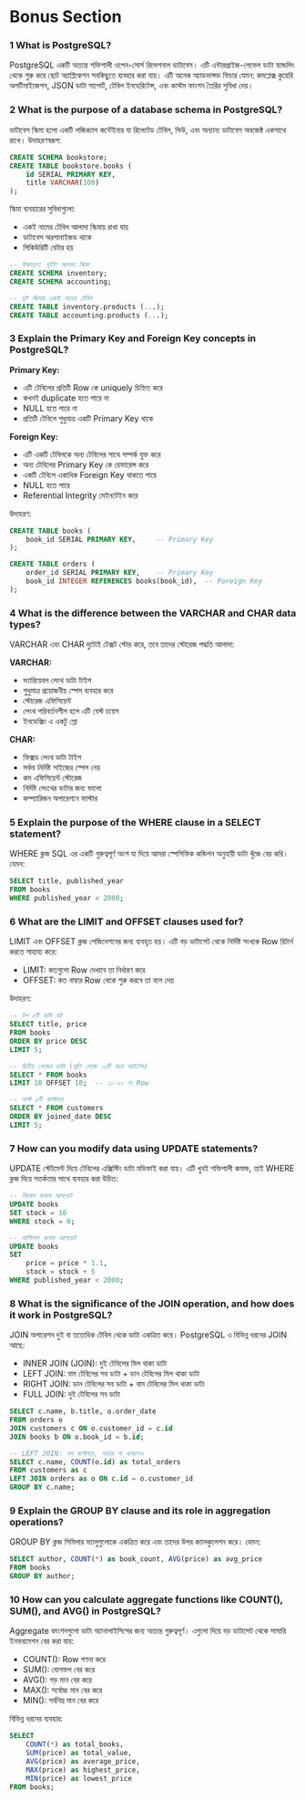 # Bonus Section

### 1️ What is PostgreSQL?

PostgreSQL একটি অত্যন্ত শক্তিশালী ওপেন-সোর্স রিলেশনাল ডাটাবেস। এটি এন্টারপ্রাইজ-লেভেল ডাটা হ্যান্ডলিং থেকে শুরু করে ছোট অ্যাপ্লিকেশন সবকিছুতে ব্যবহার করা যায়। এটি অনেক অ্যাডভান্সড ফিচার যেমন: কমপ্লেক্স কুয়েরি অপটিমাইজেশন, JSON ডাটা সাপোর্ট, টেবিল ইনহেরিটেন্স, এবং কাস্টম ফাংশন তৈরির সুবিধা দেয়।

### 2️ What is the purpose of a database schema in PostgreSQL?

ডাটাবেস স্কিমা হলো একটি লজিক্যাল কন্টেইনার যা রিলেটেড টেবিল, ভিউ, এবং অন্যান্য ডাটাবেস অবজেক্ট একসাথে রাখে। উদাহরণস্বরূপ:

```sql
CREATE SCHEMA bookstore;
CREATE TABLE bookstore.books (
    id SERIAL PRIMARY KEY,
    title VARCHAR(100)
);
```

স্কিমা ব্যবহারের সুবিধাগুলো:

- একই নামের টেবিল আলাদা স্কিমায় রাখা যায়
- ডাটাবেস অরগানাইজড থাকে
- সিকিউরিটি বেটার হয়

```sql
-- উদাহরণ: দুইটা আলাদা স্কিমা
CREATE SCHEMA inventory;
CREATE SCHEMA accounting;

-- দুই স্কিমায় একই নামের টেবিল
CREATE TABLE inventory.products (...);
CREATE TABLE accounting.products (...);
```

### 3️ Explain the Primary Key and Foreign Key concepts in PostgreSQL?

**Primary Key:**

- এটি টেবিলের প্রতিটি Row কে uniquely চিহ্নিত করে
- কখনই duplicate হতে পারে না
- NULL হতে পারে না
- প্রতিটি টেবিলে শুধুমাত্র একটি Primary Key থাকে

**Foreign Key:**

- এটি একটি টেবিলকে অন্য টেবিলের সাথে সম্পর্ক যুক্ত করে
- অন্য টেবিলের Primary Key কে রেফারেন্স করে
- একটি টেবিলে একাধিক Foreign Key থাকতে পারে
- NULL হতে পারে
- Referential Integrity মেইনটেইন করে

উদাহরণ:

```sql
CREATE TABLE books (
    book_id SERIAL PRIMARY KEY,     -- Primary Key
);

CREATE TABLE orders (
    order_id SERIAL PRIMARY KEY,    -- Primary Key
    book_id INTEGER REFERENCES books(book_id),  -- Foreign Key
);
```

### 4️ What is the difference between the VARCHAR and CHAR data types?

VARCHAR এবং CHAR দুটোই টেক্সট স্টোর করে, তবে তাদের স্টোরেজ পদ্ধতি আলাদা:

**VARCHAR:**

- ভ্যারিয়েবল লেংথ ডাটা টাইপ
- শুধুমাত্র প্রয়োজনীয় স্পেস ব্যবহার করে
- স্টোরেজ এফিসিয়েন্ট
- লেংথ পরিবর্তনশীল হলে এটি বেস্ট চয়েস
- ইনডেক্সিং এ একটু স্লো

**CHAR:**

- ফিক্সড লেংথ ডাটা টাইপ
- সর্বদা নির্দিষ্ট সাইজের স্পেস নেয়
- কম এফিসিয়েন্ট স্টোরেজ
- নির্দিষ্ট লেংথের ডাটার জন্য ভালো
- কম্প্যারিজন অপারেশনে ফাস্টার

### 5️ Explain the purpose of the WHERE clause in a SELECT statement?

WHERE ক্লজ SQL এর একটি গুরুত্বপূর্ণ অংশ যা দিয়ে আমরা স্পেসিফিক কন্ডিশন অনুযায়ী ডাটা খুঁজে বের করি। যেমন:

```sql
SELECT title, published_year
FROM books
WHERE published_year < 2000;
```

### 6️ What are the LIMIT and OFFSET clauses used for?

LIMIT এবং OFFSET ক্লজ পেজিনেশনের জন্য ব্যবহৃত হয়। এটি বড় ডাটাসেট থেকে নির্দিষ্ট সংখ্যক Row রিটার্ন করতে সাহায্য করে:

- LIMIT: কতগুলো Row দেখাবে তা নির্ধারণ করে
- OFFSET: কত নাম্বার Row থেকে শুরু করবে তা বলে দেয়

উদাহরণ:

```sql
-- টপ ৫টি দামি বই
SELECT title, price
FROM books
ORDER BY price DESC
LIMIT 5;

-- দ্বিতীয় পেজের ডাটা (প্রতি পেজে ১০টি করে আইটেম)
SELECT * FROM books
LIMIT 10 OFFSET 10;  -- ১১-২০ নং Row

-- লাস্ট ৫টি কাস্টমার
SELECT * FROM customers
ORDER BY joined_date DESC
LIMIT 5;
```

### 7️ How can you modify data using UPDATE statements?

UPDATE স্টেটমেন্ট দিয়ে টেবিলের এক্সিস্টিং ডাটা মডিফাই করা যায়। এটি খুবই শক্তিশালী কমান্ড, তাই WHERE ক্লজ দিয়ে সতর্কতার সাথে ব্যবহার করা উচিত:

```sql
-- সিঙ্গেল কলাম আপডেট
UPDATE books
SET stock = 10
WHERE stock = 0;

-- মাল্টিপল কলাম আপডেট
UPDATE books
SET
    price = price * 1.1,
    stock = stock + 5
WHERE published_year < 2000;
```

### 8️ What is the significance of the JOIN operation, and how does it work in PostgreSQL?

JOIN অপারেশন দুই বা ততোধিক টেবিল থেকে ডাটা একত্রিত করে। PostgreSQL এ বিভিন্ন ধরনের JOIN আছে:

- INNER JOIN (JOIN): দুই টেবিলের মিল থাকা ডাটা
- LEFT JOIN: বাম টেবিলের সব ডাটা + ডান টেবিলের মিল থাকা ডাটা
- RIGHT JOIN: ডান টেবিলের সব ডাটা + বাম টেবিলের মিল থাকা ডাটা
- FULL JOIN: দুই টেবিলের সব ডাটা

```sql
SELECT c.name, b.title, o.order_date
FROM orders o
JOIN customers c ON o.customer_id = c.id
JOIN books b ON o.book_id = b.id;

-- LEFT JOIN: সব কাস্টমার, অর্ডার না থাকলেও
SELECT c.name, COUNT(o.id) as total_orders
FROM customers as c
LEFT JOIN orders as o ON c.id = o.customer_id
GROUP BY c.name;
```

### 9️ Explain the GROUP BY clause and its role in aggregation operations?

GROUP BY ক্লজ সিমিলার ভ্যালুগুলোকে একত্রিত করে এবং তাদের উপর ক্যালকুলেশন করে। যেমন:

```sql
SELECT author, COUNT(*) as book_count, AVG(price) as avg_price
FROM books
GROUP BY author;
```

### 10 How can you calculate aggregate functions like COUNT(), SUM(), and AVG() in PostgreSQL?

Aggregate ফাংশনগুলো ডাটা অ্যানালাইসিসের জন্য অত্যন্ত গুরুত্বপূর্ণ। এগুলো দিয়ে বড় ডাটাসেট থেকে সামারি ইনফরমেশন বের করা যায়:

- COUNT(): Row গণনা করে
- SUM(): যোগফল বের করে
- AVG(): গড় মান বের করে
- MAX(): সর্বোচ্চ মান বের করে
- MIN(): সর্বনিম্ন মান বের করে

বিভিন্ন ধরনের ব্যবহার:

```sql
SELECT
    COUNT(*) as total_books,
    SUM(price) as total_value,
    AVG(price) as average_price,
    MAX(price) as highest_price,
    MIN(price) as lowest_price
FROM books;
```
